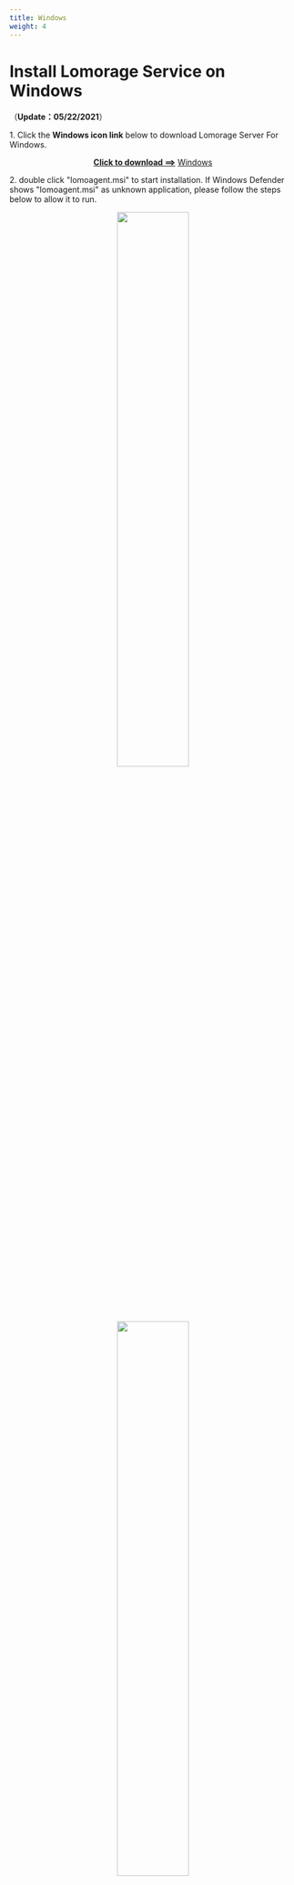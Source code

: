 ```yaml
---
title: Windows
weight: 4
---
```


# Install Lomorage Service on Windows

（**Update：05/22/2021**）

<span>1.</span> Click the **Windows icon link** below to download Lomorage Server For Windows.

<p align="center">
<a href="https://github.com/lomorage/LomoAgentWin/releases/download/2021_05_22.21_58_37.0.a3acdbc/lomoagent.msi"><b>Click to download ==></b></a>
<a href="https://github.com/lomorage/LomoAgentWin/releases/download/2021_05_22.21_58_37.0.a3acdbc/lomoagent.msi" title="Install Lomorage for Windows" class="badge windows">Windows</a>
</p>

<span>2.</span> double click "lomoagent.msi" to start installation. If Windows Defender shows "lomoagent.msi" as unknown application, please follow the steps below to allow it to run.

<div align="center">
<p class="screenshoot">
  <img width="50%" src="/img/installation/windows-defender-1.png">
  <img width="50%" src="/img/installation/windows-defender-2.png">
</p>
</div>

<span>3.</span> Follow the wizard to finish the installation, in the End-User License Agreement, please checked the box as below.

<div align="center">
<p class="screenshoot">
  <img width="50%" src="/img/installation/windows-install-1.png">
  <img width="50%" src="/img/installation/windows-install-2.png">
  <img width="50%" src="/img/installation/windows-install-3.png">
</p>
</div>

<span>4.</span> Now you should see the lomoagent icon on your desktop, you can double click to start the lomoagent. If you meet below dialog popuped up by the Windows os, please select "Private networks ..." one and click the Allow access.

<div align="center">
<p class="screenshoot">
  <img width="50%" src="/img/installation/windows-firewall.png">
</p>
</div>

<span>5.</span> You will see below picture while you start the lomoagent, **You need to config the "Data directory" before using it**，"Data directory" is used to save the photos and videos uploading from your phone.

<div align="center">
<p class="screenshoot">
  <img width="100%" src="/img/installation/windows-lomo-agent.png">
</p>
</div>